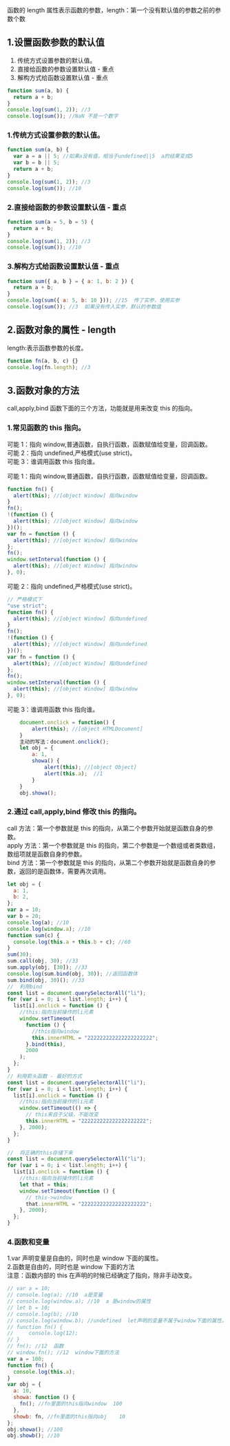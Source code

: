函数的 length 属性表示函数的参数，length：第一个没有默认值的参数之前的参数个数

## 1.设置函数参数的默认值

1. 传统方式设置参数的默认值。
2. 直接给函数的参数设置默认值 - 重点
3. 解构方式给函数设置默认值 - 重点

```javascript
function sum(a, b) {
  return a + b;
}
console.log(sum(1, 2)); //3
console.log(sum()); //NaN 不是一个数字
```

### 1.传统方式设置参数的默认值。

```javascript
function sum(a, b) {
  var a = a || 5; //如果a没有值，相当于undefined||5  a的结果变成5
  var b = b || 5;
  return a + b;
}
console.log(sum(1, 2)); //3
console.log(sum()); //10
```

### 2.直接给函数的参数设置默认值 - 重点

```javascript
function sum(a = 5, b = 5) {
  return a + b;
}
console.log(sum(1, 2)); //3
console.log(sum()); //10
```

### 3.解构方式给函数设置默认值 - 重点

```javascript
function sum({ a, b } = { a: 1, b: 2 }) {
  return a + b;
}
console.log(sum({ a: 5, b: 10 })); //15  传了实参，使用实参
console.log(sum()); //3  如果没有传入实参，默认的参数值
```

## 2.函数对象的属性 - length

length:表示函数参数的长度。

```javascript
function fn(a, b, c) {}
console.log(fn.length); //3
```

## 3.函数对象的方法

call,apply,bind 函数下面的三个方法，功能就是用来改变 this 的指向。

### 1.常见函数的 this 指向。

可能 1：指向 window,普通函数，自执行函数，函数赋值给变量，回调函数。  
可能 2：指向 undefined,严格模式(use strict)。  
可能 3：谁调用函数 this 指向谁。

可能 1：指向 window,普通函数，自执行函数，函数赋值给变量，回调函数。

```javascript
function fn() {
  alert(this); //[object Window] 指向window
}
fn();
!(function () {
  alert(this); //[object Window] 指向window
})();
var fn = function () {
  alert(this); //[object Window] 指向window
};
fn();
window.setInterval(function () {
  alert(this); //[object Window] 指向window
}, 0);
```

可能 2：指向 undefined,严格模式(use strict)。

```javascript
// 严格模式下
"use strict";
function fn() {
  alert(this); //[object Window] 指向undefined
}
fn();
!(function () {
  alert(this); //[object Window] 指向undefined
})();
var fn = function () {
  alert(this); //[object Window] 指向undefined
};
fn();
window.setInterval(function () {
  alert(this); //[object Window] 指向window
}, 0);
```

可能 3：谁调用函数 this 指向谁。

```javascript
    document.onclick = function() {
        alert(this); //[object HTMLDocument]
    }
    主动的写法：document.onclick();
    let obj = {
        a: 1,
        showa() {
            alert(this); //[object Object]
            alert(this.a);  //1
        }
    }
    obj.showa();
```

### 2.通过 call,apply,bind 修改 this 的指向。

call 方法：第一个参数就是 this 的指向，从第二个参数开始就是函数自身的参数。  
apply 方法：第一个参数就是 this 的指向，第二个参数是一个数组或者类数组，数组项就是函数自身的参数。  
bind 方法：第一个参数就是 this 的指向，从第二个参数开始就是函数自身的参数，返回的是函数体，需要再次调用。

```javascript
let obj = {
  a: 1,
  b: 2,
};
var a = 10;
var b = 20;
console.log(a); //10
console.log(window.a); //10
function sum(c) {
  console.log(this.a + this.b + c); //60
}
sum(30);
sum.call(obj, 30); //33
sum.apply(obj, [30]); //33
console.log(sum.bind(obj, 30)); //返回函数体
sum.bind(obj, 30)(); //33
//  利用bind
const list = document.querySelectorAll("li");
for (var i = 0; i < list.length; i++) {
  list[i].onclick = function () {
    //this:指向当前操作的li元素
    window.setTimeout(
      function () {
        //this指向window
        this.innerHTML = "222222222222222222222";
      }.bind(this),
      2000
    );
  };
}
// 利用箭头函数 - 最好的方式
const list = document.querySelectorAll("li");
for (var i = 0; i < list.length; i++) {
  list[i].onclick = function () {
    //this:指向当前操作的li元素
    window.setTimeout(() => {
      // this来自于父级，不能改变
      this.innerHTML = "222222222222222222222";
    }, 2000);
  };
}

//  将正确的this存储下来
const list = document.querySelectorAll("li");
for (var i = 0; i < list.length; i++) {
  list[i].onclick = function () {
    //this:指向当前操作的li元素
    let that = this;
    window.setTimeout(function () {
      // this->window
      that.innerHTML = "222222222222222222222";
    }, 2000);
  };
}
```

### 4.函数和变量

1.var 声明变量是自由的，同时也是 window 下面的属性。  
2.函数是自由的，同时也是 window 下面的方法  
注意：函数内部的 this 在声明的时候已经确定了指向，除非手动改变。

```javascript
// var a = 10;
// console.log(a); //10  a是变量
// console.log(window.a); //10  a 是window的属性
// let b = 10;
// console.log(b); //10
// console.log(window.b); //undefined  let声明的变量不属于window下面的属性。
// function fn() {
//     console.log(12);
// }
// fn(); //12  函数
// window.fn(); //12  window下面的方法
var a = 100;
function fn() {
  console.log(this.a);
}
var obj = {
  a: 10,
  showa: function () {
    fn(); //fn里面的this指向window  100
  },
  showb: fn, //fn里面的this指向obj    10
};
obj.showa(); //100
obj.showb(); //10
```
